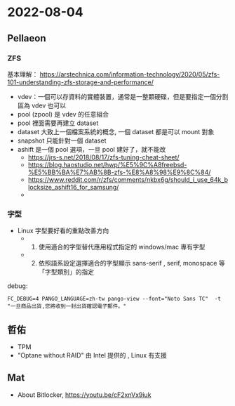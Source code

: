# 2022-08-04

##  Pellaeon

### ZFS

基本理解： https://arstechnica.com/information-technology/2020/05/zfs-101-understanding-zfs-storage-and-performance/
 
- vdev：一個可以存資料的實體裝置，通常是一整顆硬碟，但是要指定一個分割區為 vdev 也可以
- pool (zpool) 是 vdev 的任意組合
- pool 裡面需要再建立 dataset
- dataset 大致上一個檔案系統的概念, 一個 dataset 都是可以 mount 對象
- snapshot 只能針對一個 dataset
- ashift 是一個 pool 選項，一旦 pool 建好了，就不能改
    - https://jrs-s.net/2018/08/17/zfs-tuning-cheat-sheet/
    - https://blog.haostudio.net/hwp/%E5%9C%A8freebsd-%E5%BB%BA%E7%AB%8B-zfs-%E8%A8%98%E9%8C%84/
    - https://www.reddit.com/r/zfs/comments/nkbx6g/should_i_use_64k_blocksize_ashift16_for_samsung/
    - 

### 字型
- Linux 字型要好看的重點改善方向
    - 1. 使用適合的字型替代應用程式指定的 windows/mac 專有字型
    - 2. 依照語系設定選擇適合的字型顯示 sans-serif , serif, monospace 等「字型類別」的指定

debug:
```
FC_DEBUG=4 PANGO_LANGUAGE=zh-tw pango-view --font="Noto Sans TC"  -t "一旦商品出貨,您將收到一封出貨確認電子郵件。"
```

## 哲佑

- TPM
- "Optane without RAID" 由 Intel 提供的 , Linux 有支援

## Mat

- About Bitlocker, https://youtu.be/cF2xnVx9iuk
